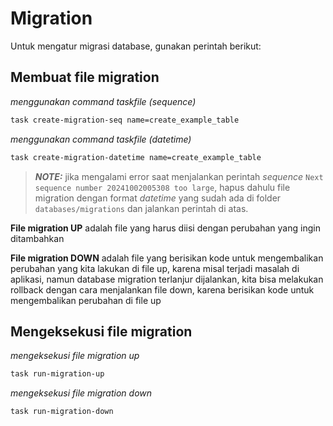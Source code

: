 # Migration
Untuk mengatur migrasi database, gunakan perintah berikut:

## Membuat file migration

*menggunakan command taskfile (sequence)*
```bash
task create-migration-seq name=create_example_table
```

*menggunakan command taskfile (datetime)*
```bash
task create-migration-datetime name=create_example_table
```

> **_NOTE:_**  jika mengalami error saat menjalankan perintah *sequence* `Next sequence number 20241002005308 too large`, hapus dahulu file migration dengan format *datetime* yang sudah ada di folder `databases/migrations` dan jalankan perintah di atas.

**File migration UP** adalah file yang harus diisi dengan perubahan yang ingin ditambahkan

**File migration DOWN** adalah file yang berisikan kode untuk mengembalikan perubahan yang kita lakukan di file up, karena misal terjadi masalah di aplikasi, namun database migration terlanjur dijalankan, kita bisa melakukan rollback dengan cara menjalankan file down, karena berisikan kode untuk mengembalikan perubahan di file up

## Mengeksekusi file migration
*mengeksekusi file migration up*
```bash
task run-migration-up
```

*mengeksekusi file migration down*
```bash
task run-migration-down
```